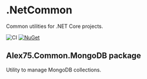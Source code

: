 # .NetCommon

Common utilities for .NET Core projects.

![CI](https://github.com/alex75it/.NetCommon/workflows/CI/badge.svg)
[![NuGet](https://img.shields.io/nuget/v/Alex75.Common.MongoDB.svg)](https://www.nuget.org/packages/Alex75.Common.MongoDB) 


## Alex75.Common.MongoDB package

Utility to manage MongoDB collections.

